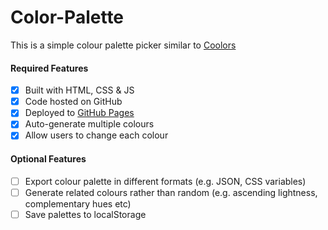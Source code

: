 # Color-Palette

This is a simple colour palette picker similar to [Coolors](https://coolors.co/generate)

#### Required Features

- [x] Built with HTML, CSS & JS
- [x] Code hosted on GitHub
- [x] Deployed to [GitHub Pages]()
- [x] Auto-generate multiple colours
- [x] Allow users to change each colour

#### Optional Features

- [ ] Export colour palette in different formats (e.g. JSON, CSS variables)
- [ ] Generate related colours rather than random (e.g. ascending lightness, complementary hues etc)
- [ ] Save palettes to localStorage
